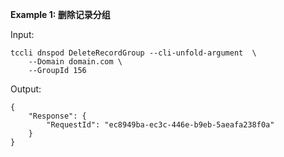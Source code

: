 **Example 1: 删除记录分组**



Input: 

```
tccli dnspod DeleteRecordGroup --cli-unfold-argument  \
    --Domain domain.com \
    --GroupId 156
```

Output: 
```
{
    "Response": {
        "RequestId": "ec8949ba-ec3c-446e-b9eb-5aeafa238f0a"
    }
}
```

